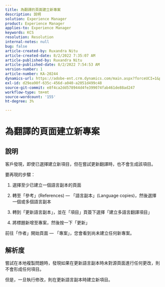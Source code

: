 ```yaml
---
title: 為翻譯的頁面建立新專案
description: 說明
solution: Experience Manager
product: Experience Manager
applies-to: Experience Manager
keywords: KCS
resolution: Resolution
internal-notes: null
bug: false
article-created-by: Ruxandra Nitu
article-created-date: 8/2/2022 7:35:07 AM
article-published-by: Ruxandra Nitu
article-published-date: 8/2/2022 7:54:53 AM
version-number: 1
article-number: KA-20244
dynamics-url: https://adobe-ent.crm.dynamics.com/main.aspx?forceUCI=1&pagetype=entityrecord&etn=knowledgearticle&id=113b629f-3512-ed11-b83d-0022480867bd
exl-id: d29ea90f-635c-456d-a040-a2051d499c48
source-git-commit: e8f4ca2dd578944d4fe399074fab461de88ad247
workflow-type: tm+mt
source-wordcount: '155'
ht-degree: 3%

---
```


# 為翻譯的頁面建立新專案

## 說明


客戶發現，即使已選擇建立新項目，但在嘗試更新翻譯時，也不會生成該項目。

要再現的步驟：

1. 選擇至少已建立一個語言副本的頁面

2. 轉至「參考」(References) — 「語言副本」(Language copies)，然後選擇一個或多個語言副本

3. 轉到「更新語言副本」，並在「項目」頁簽下選擇「建立多語言翻譯項目」

4. 將標題新增至專案，然後按一下「更新」

前往「作者」開始頁面 — 「專案」，您會看到尚未建立任何新專案。


## 解析度


嘗試在本地複製問題時，發現如果在更新語言副本時未對源頁面進行任何更改，則不會形成任何項目。

但是，一旦執行修改，則在更新語言副本時建立新項目。
